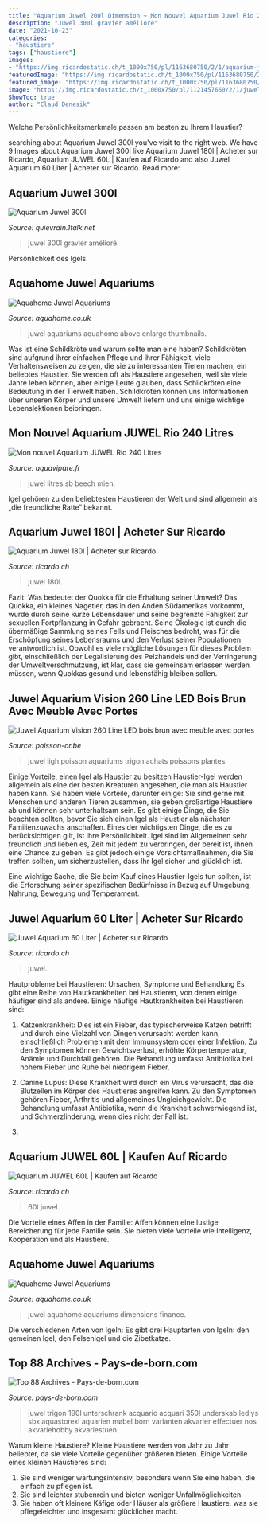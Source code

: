 ```yaml
---
title: "Aquarium Juwel 200l Dimension ~ Mon Nouvel Aquarium Juwel Rio 240 Litres"
description: "Juwel 300l gravier amélioré"
date: "2021-10-23"
categories:
- "haustiere"
tags: ["haustiere"]
images:
- "https://img.ricardostatic.ch/t_1000x750/pl/1163680750/2/1/aquarium-juwel-180l.jpg"
featuredImage: "https://img.ricardostatic.ch/t_1000x750/pl/1163680750/2/1/aquarium-juwel-180l.jpg"
featured_image: "https://img.ricardostatic.ch/t_1000x750/pl/1163680750/2/1/aquarium-juwel-180l.jpg"
image: "https://img.ricardostatic.ch/t_1000x750/pl/1121457660/2/1/juwel-aquarium-60-liter.jpg"
ShowToc: true
author: "Claud Denesik"
---
```



Welche Persönlichkeitsmerkmale passen am besten zu Ihrem Haustier?

	

		
searching about Aquarium Juwel 300l you've visit to the right web. We have 9 Images about Aquarium Juwel 300l like Aquarium Juwel 180l | Acheter sur Ricardo, Aquarium JUWEL 60L | Kaufen auf Ricardo and also Juwel Aquarium 60 Liter | Acheter sur Ricardo. Read more:
		
    
## Aquarium Juwel 300l

<img loading=lazy src="https://i.servimg.com/u/f66/13/26/41/54/img_2814.jpg" onerror="this.onerror=null;this.src='https://tse3.mm.bing.net/th?id=OIP.juJRLINJlI7OABGwhh_RYgHaFj&amp;pid=15.1';" alt="Aquarium Juwel 300l">

_Source: quievrain.1talk.net_

>juwel 300l gravier amélioré. 

	

Persönlichkeit des Igels.

    
## Aquahome Juwel Aquariums

<img loading=lazy src="http://www.aquahome.co.uk/images/tanks-juwel-pic5.jpg" onerror="this.onerror=null;this.src='https://tse3.mm.bing.net/th?id=OIP.pXiP3WOsgvNjanCfg75xGgHaDa&amp;pid=15.1';" alt="Aquahome Juwel Aquariums">

_Source: aquahome.co.uk_

>juwel aquariums aquahome above enlarge thumbnails. 

	

Was ist eine Schildkröte und warum sollte man eine haben?
Schildkröten sind aufgrund ihrer einfachen Pflege und ihrer Fähigkeit, viele Verhaltensweisen zu zeigen, die sie zu interessanten Tieren machen, ein beliebtes Haustier. Sie werden oft als Haustiere angesehen, weil sie viele Jahre leben können, aber einige Leute glauben, dass Schildkröten eine Bedeutung in der Tierwelt haben. Schildkröten können uns Informationen über unseren Körper und unsere Umwelt liefern und uns einige wichtige Lebenslektionen beibringen.

    
## Mon Nouvel Aquarium JUWEL Rio 240 Litres

<img loading=lazy src="http://www.aquavipare.fr/juwel_rio_240/photos/IMG_3306.JPG" onerror="this.onerror=null;this.src='https://tse3.mm.bing.net/th?id=OIP.GzxBtixSm4Wkleu0nFDTFAHaFj&amp;pid=15.1';" alt="Mon nouvel Aquarium JUWEL Rio 240 Litres">

_Source: aquavipare.fr_

>juwel litres sb beech mien. 

	

Igel gehören zu den beliebtesten Haustieren der Welt und sind allgemein als „die freundliche Ratte“ bekannt.

    
## Aquarium Juwel 180l | Acheter Sur Ricardo

<img loading=lazy src="https://img.ricardostatic.ch/t_1000x750/pl/1163680750/2/1/aquarium-juwel-180l.jpg" onerror="this.onerror=null;this.src='https://tse4.mm.bing.net/th?id=OIP.vjIqkOEpr1FZEezh1l3H7AHaJC&amp;pid=15.1';" alt="Aquarium Juwel 180l | Acheter sur Ricardo">

_Source: ricardo.ch_

>juwel 180l. 

	

Fazit: Was bedeutet der Quokka für die Erhaltung seiner Umwelt?
Das Quokka, ein kleines Nagetier, das in den Anden Südamerikas vorkommt, wurde durch seine kurze Lebensdauer und seine begrenzte Fähigkeit zur sexuellen Fortpflanzung in Gefahr gebracht. Seine Ökologie ist durch die übermäßige Sammlung seines Fells und Fleisches bedroht, was für die Erschöpfung seines Lebensraums und den Verlust seiner Populationen verantwortlich ist. Obwohl es viele mögliche Lösungen für dieses Problem gibt, einschließlich der Legalisierung des Pelzhandels und der Verringerung der Umweltverschmutzung, ist klar, dass sie gemeinsam erlassen werden müssen, wenn Quokkas gesund und lebensfähig bleiben sollen.

    
## Juwel Aquarium Vision 260 Line LED Bois Brun Avec Meuble Avec Portes

<img loading=lazy src="https://www.poisson-or.be/41534-thickbox_default/juwel-aquarium-vision-260-line-led-bois-brun-avec-meuble-avec-portes.jpg" onerror="this.onerror=null;this.src='https://tse1.mm.bing.net/th?id=OIP.QolZHAUQzgwsx5Y-EOK1BgEsEs&amp;pid=15.1';" alt="Juwel Aquarium Vision 260 Line LED bois brun avec meuble avec portes">

_Source: poisson-or.be_

>juwel ligh poisson aquariums trigon achats poissons plantes. 

	

Einige Vorteile, einen Igel als Haustier zu besitzen
Haustier-Igel werden allgemein als eine der besten Kreaturen angesehen, die man als Haustier haben kann. Sie haben viele Vorteile, darunter einige: Sie sind gerne mit Menschen und anderen Tieren zusammen, sie geben großartige Haustiere ab und können sehr unterhaltsam sein.
Es gibt einige Dinge, die Sie beachten sollten, bevor Sie sich einen Igel als Haustier als nächsten Familienzuwachs anschaffen. Eines der wichtigsten Dinge, die es zu berücksichtigen gilt, ist ihre Persönlichkeit. Igel sind im Allgemeinen sehr freundlich und lieben es, Zeit mit jedem zu verbringen, der bereit ist, ihnen eine Chance zu geben. Es gibt jedoch einige Vorsichtsmaßnahmen, die Sie treffen sollten, um sicherzustellen, dass Ihr Igel sicher und glücklich ist.

Eine wichtige Sache, die Sie beim Kauf eines Haustier-Igels tun sollten, ist die Erforschung seiner spezifischen Bedürfnisse in Bezug auf Umgebung, Nahrung, Bewegung und Temperament.

    
## Juwel Aquarium 60 Liter | Acheter Sur Ricardo

<img loading=lazy src="https://img.ricardostatic.ch/t_1000x750/pl/1121457660/2/1/juwel-aquarium-60-liter.jpg" onerror="this.onerror=null;this.src='https://tse3.mm.bing.net/th?id=OIP.kVgPDy69QVHNIRePPlyhWwHaJ3&amp;pid=15.1';" alt="Juwel Aquarium 60 Liter | Acheter sur Ricardo">

_Source: ricardo.ch_

>juwel. 

	

Hautprobleme bei Haustieren: Ursachen, Symptome und Behandlung
Es gibt eine Reihe von Hautkrankheiten bei Haustieren, von denen einige häufiger sind als andere. Einige häufige Hautkrankheiten bei Haustieren sind:
1. Katzenkrankheit: Dies ist ein Fieber, das typischerweise Katzen betrifft und durch eine Vielzahl von Dingen verursacht werden kann, einschließlich Problemen mit dem Immunsystem oder einer Infektion. Zu den Symptomen können Gewichtsverlust, erhöhte Körpertemperatur, Anämie und Durchfall gehören. Die Behandlung umfasst Antibiotika bei hohem Fieber und Ruhe bei niedrigem Fieber.

2. Canine Lupus: Diese Krankheit wird durch ein Virus verursacht, das die Blutzellen im Körper des Haustieres angreifen kann. Zu den Symptomen gehören Fieber, Arthritis und allgemeines Ungleichgewicht. Die Behandlung umfasst Antibiotika, wenn die Krankheit schwerwiegend ist, und Schmerzlinderung, wenn dies nicht der Fall ist.

3.

    
## Aquarium JUWEL 60L | Kaufen Auf Ricardo

<img loading=lazy src="https://img.ricardostatic.ch/t_1000x750/pl/1150834668/3/1/aquarium-juwel-60l.jpg" onerror="this.onerror=null;this.src='https://tse2.mm.bing.net/th?id=OIP.LUNC9U9epgt072H5kFfooAHaFj&amp;pid=15.1';" alt="Aquarium JUWEL 60L | Kaufen auf Ricardo">

_Source: ricardo.ch_

>60l juwel. 

	

Die Vorteile eines Affen in der Familie: Affen können eine lustige Bereicherung für jede Familie sein. Sie bieten viele Vorteile wie Intelligenz, Kooperation und als Haustiere.

    
## Aquahome Juwel Aquariums

<img loading=lazy src="https://www.aquahome.co.uk/images/tanks-juwel-pic3.jpg" onerror="this.onerror=null;this.src='https://tse3.mm.bing.net/th?id=OIP.p5-ooTB-ku7sgGu71ONrsQHaDa&amp;pid=15.1';" alt="Aquahome Juwel Aquariums">

_Source: aquahome.co.uk_

>juwel aquahome aquariums dimensions finance. 

	

Die verschiedenen Arten von Igeln: Es gibt drei Hauptarten von Igeln: den gemeinen Igel, den Felsenigel und die Zibetkatze.

    
## Top 88 Archives - Pays-de-born.com

<img loading=lazy src="http://www.pays-de-born.com/wp-content/uploads/2018/10/aquarium-juwel.jpg" onerror="this.onerror=null;this.src='https://tse3.mm.bing.net/th?id=OIP.8HcO0pfhg4GEOs7mrTS04gHaHa&amp;pid=15.1';" alt="Top 88 Archives - Pays-de-born.com">

_Source: pays-de-born.com_

>juwel trigon 190l unterschrank acquario acquari 350l underskab ledlys sbx aquastorexl aquarien møbel born varianten akvarier effectuer nos akvariehobby akvariestuen. 

	

Warum kleine Haustiere?
Kleine Haustiere werden von Jahr zu Jahr beliebter, da sie viele Vorteile gegenüber größeren bieten. Einige Vorteile eines kleinen Haustieres sind:
1. Sie sind weniger wartungsintensiv, besonders wenn Sie eine haben, die einfach zu pflegen ist.
2. Sie sind leichter stubenrein und bieten weniger Unfallmöglichkeiten.
3. Sie haben oft kleinere Käfige oder Häuser als größere Haustiere, was sie pflegeleichter und insgesamt glücklicher macht.

